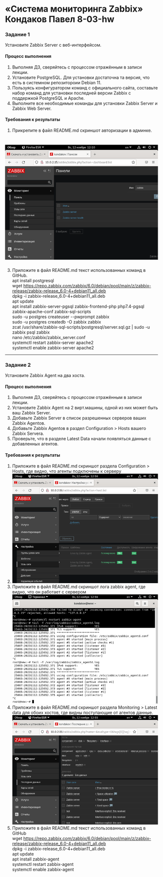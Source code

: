 # «Система мониторинга Zabbix» Кондаков Павел 8-03-hw

### Задание 1 

Установите Zabbix Server с веб-интерфейсом.

#### Процесс выполнения
1. Выполняя ДЗ, сверяйтесь с процессом отражённым в записи лекции.
2. Установите PostgreSQL. Для установки достаточна та версия, что есть в системном репозитороии Debian 11.
3. Пользуясь конфигуратором команд с официального сайта, составьте набор команд для установки последней версии Zabbix с поддержкой PostgreSQL и Apache.
4. Выполните все необходимые команды для установки Zabbix Server и Zabbix Web Server.

#### Требования к результаты 
1. Прикрепите в файл README.md скриншот авторизации в админке.
# ![alt text](https://github.com/PavelKondakov22/8-03-hw/blob/main/VirtualBox_new_12_11_2023_12_10_42.png)
3. Приложите в файл README.md текст использованных команд в GitHub.  
apt install postgresql  
wget https://repo.zabbix.com/zabbix/6.0/debian/pool/main/z/zabbix-release/zabbix-release_6.0-4+debian11_all.deb  
dpkg -i zabbix-release_6.0-4+debian11_all.deb  
apt update  
apt install zabbix-server-pgsql zabbix-frontend-php php7.4-pgsql zabbix-apache-conf zabbix-sql-scripts  
sudo -u postgres createuser --pwprompt zabbix  
sudo -u postgres createdb -O zabbix zabbix  
zcat /usr/share/zabbix-sql-scripts/postgresql/server.sql.gz | sudo -u zabbix psql zabbix  
nano /etc/zabbix/zabbix_server.conf  
systemctl restart zabbix-server apache2  
systemctl enable zabbix-server apache2  

---

### Задание 2 

Установите Zabbix Agent на два хоста.

#### Процесс выполнения
1. Выполняя ДЗ, сверяйтесь с процессом отражённым в записи лекции.
2. Установите Zabbix Agent на 2 вирт.машины, одной из них может быть ваш Zabbix Server.
3. Добавьте Zabbix Server в список разрешенных серверов ваших Zabbix Agentов.
4. Добавьте Zabbix Agentов в раздел Configuration > Hosts вашего Zabbix Servera.
5. Проверьте, что в разделе Latest Data начали появляться данные с добавленных агентов.

#### Требования к результаты 
1. Приложите в файл README.md скриншот раздела Configuration > Hosts, где видно, что агенты подключены к серверу
2. ![alt text](https://github.com/PavelKondakov22/8-03-hw/blob/main/conf.png)
3. Приложите в файл README.md скриншот лога zabbix agent, где видно, что он работает с сервером
    ![alt text](https://github.com/PavelKondakov22/8-03-hw/blob/main/log.png)
5. Приложите в файл README.md скриншот раздела Monitoring > Latest data для обоих хостов, где видны поступающие от агентов данные.
    ![alt text](https://github.com/PavelKondakov22/8-03-hw/blob/main/monitoring.png)
7. Приложите в файл README.md текст использованных команд в GitHub  
wget https://repo.zabbix.com/zabbix/6.0/debian/pool/main/z/zabbix-release/zabbix-release_6.0-4+debian11_all.deb  
dpkg -i zabbix-release_6.0-4+debian11_all.deb  
apt update  
 apt install zabbix-agent  
systemctl restart zabbix-agent   
systemctl enable zabbix-agent    
